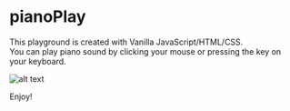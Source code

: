 # pianoPlay
This playground is created with Vanilla JavaScript/HTML/CSS.<br>
You can play piano sound by clicking your mouse or pressing the key on your keyboard.

![alt text](https://github.com/mel-chiu/pianoPlay/blob/master/img/preview.jpg?raw=true)

Enjoy!